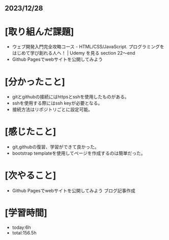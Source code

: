 ## 2023/12/28

# [取り組んだ課題]
- ウェブ開発入門完全攻略コース - HTML/CSS/JavaScript. プログラミングをはじめて学び創れる人へ！ | Udemy を見る section 22～end
- Github Pagesでwebサイトを公開してみよう
# [分かったこと]
- gitとgithubの接続にはhttpsとsshを使用したものがある。
- sshを使用する際にはssh keyが必要となる。
- 接続方法はリポジトリごとに設定可能。
# [感じたこと]
- git,githubの復習、学習ができて良かった。
- bootstrap templateを使用してページを作成するのは簡単だった。
# [次やること]
- Github Pagesでwebサイトを公開してみよう ブログ記事作成
# [学習時間]
- today:6h  
- total:156.5h

